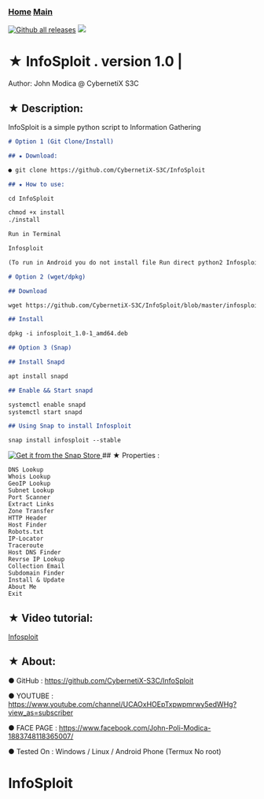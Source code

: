 ### [Home](https://CybernetiX-S3C.github.io)   [Main](https://CybernetiX-S3C.github.io/main)
[![Github all releases](https://img.shields.io/github/downloads/Naereen/StrapDown.js/total.svg)](https://GitHub.com/CybernetiX-S3C/Infosploit)
![](https://blog.flamingtext.com/blog/2018/09/22/flamingtext_com_1537659956_1017233180.gif)

# ★ InfoSploit . version 1.0 | 

   Author: John Modica @ CybernetiX S3C
## ★ Description:

InfoSploit is a simple python script to Information Gathering 

```markdown
# Option 1 (Git Clone/Install)

## ★ Download:

● git clone https://github.com/CybernetiX-S3C/InfoSploit

## ★ How to use:

cd InfoSploit

chmod +x install
./install

Run in Terminal 

Infosploit

(To run in Android you do not install file Run direct python2 Infosploit)

# Option 2 (wget/dpkg)

## Download

wget https://github.com/CybernetiX-S3C/InfoSploit/blob/master/infosploit_1.0-1_amd64.deb

## Install

dpkg -i infosploit_1.0-1_amd64.deb 

## Option 3 (Snap)

## Install Snapd

apt install snapd

## Enable && Start snapd

systemctl enable snapd
systemctl start snapd

## Using Snap to install Infosploit

snap install infosploit --stable

```
<a href="https://snapcraft.io/infosploit">
  <img alt="Get it from the Snap Store" src="https://snapcraft.io/static/images/badges/en/snap-store-black.svg" />
</a>
## ★ Properties :

    DNS Lookup 
    Whois Lookup
    GeoIP Lookup
    Subnet Lookup
    Port Scanner
    Extract Links 
    Zone Transfer
    HTTP Header
    Host Finder
    Robots.txt
    IP-Locator
    Traceroute
    Host DNS Finder
    Revrse IP Lookup
    Collection Email
    Subdomain Finder 
    Install & Update
    About Me 
    Exit


## ★ Video tutorial:
[Infosploit](https://www.youtube.com/watch?v=-6aV9LLF8NQ&t=9s)


## ★ About:
● GitHub    : https://github.com/CybernetiX-S3C/InfoSploit 

● YOUTUBE   : https://www.youtube.com/channel/UCAOxHOEpTxpwpmrwy5edWHg?view_as=subscriber

● FACE PAGE : https://www.facebook.com/John-Poli-Modica-1883748118365007/

● Tested On : Windows / Linux / Android Phone (Termux No root)

# InfoSploit


